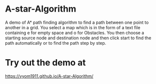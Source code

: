 # A-star-Algorithm
A demo of A* path finding algorithm to find a path between one point to another in a grid. You select a map which is in the form of a text file containing e for empty space and o for Obstacles. You then choose a starting source node and destination node and then click start to find the path automatically or to find the path step by step.

# Try out the demo at
https://vyom1911.github.io/A-star-Algorithm/
